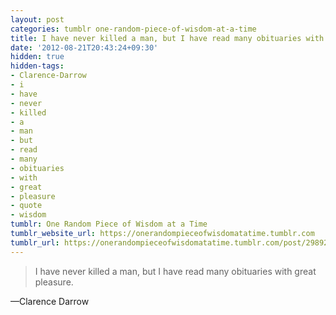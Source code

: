 ```yaml
---
layout: post
categories: tumblr one-random-piece-of-wisdom-at-a-time
title: I have never killed a man, but I have read many obituaries with great pleasure.
date: '2012-08-21T20:43:24+09:30'
hidden: true
hidden-tags:
- Clarence-Darrow
- i
- have
- never
- killed
- a
- man
- but
- read
- many
- obituaries
- with
- great
- pleasure
- quote
- wisdom
tumblr: One Random Piece of Wisdom at a Time
tumblr_website_url: https://onerandompieceofwisdomatatime.tumblr.com
tumblr_url: https://onerandompieceofwisdomatatime.tumblr.com/post/29892160953/i-have-never-killed-a-man-but-i-have-read-many
---
```

> I have never killed a man, but I have read many obituaries with great pleasure.

—Clarence Darrow
